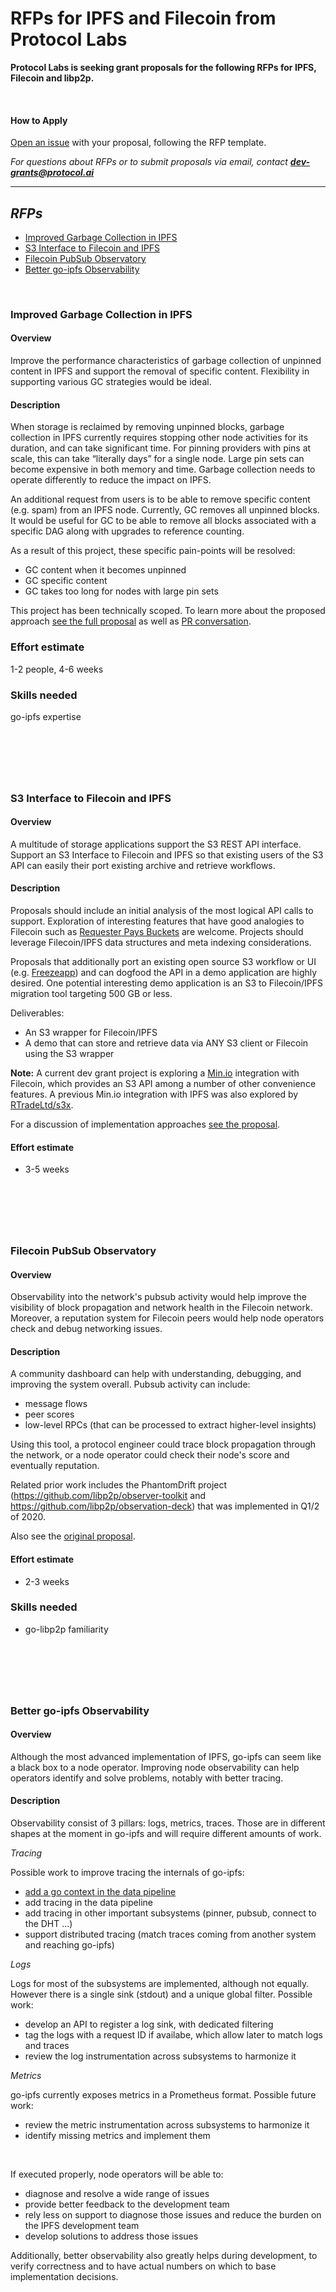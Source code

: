 # RFPs for IPFS and Filecoin from Protocol Labs

**Protocol Labs is seeking grant proposals for the following RFPs for IPFS, Filecoin and libp2p.**

&nbsp;

#### How to Apply

[Open an issue](https://github.com/protocol/grants/issues/new?assignees=eshon&labels=&template=rfp-proposal.md&title=%3CYour+Project+Title%3E) with your proposal, following the RFP template.

*For questions about RFPs or to submit proposals via email, contact **dev-grants@protocol.ai***

-----

## *RFPs*

- [Improved Garbage Collection in IPFS](#improved-garbage-collection-in-ipfs)
- [S3 Interface to Filecoin and IPFS](#s3-interface-to-filecoin-and-ipfs)
- [Filecoin PubSub Observatory](#filecoin-pubsub-observatory)
- [Better go-ipfs Observability](#better-go-ipfs-observability)

&nbsp;

### Improved Garbage Collection in IPFS

#### Overview

Improve the performance characteristics of garbage collection of unpinned content in IPFS and support the removal of specific content. Flexibility in supporting various GC strategies would be ideal.

#### Description

When storage is reclaimed by removing unpinned blocks, garbage collection in IPFS currently requires stopping other node activities for its duration, and can take significant time. For pinning providers with pins at scale, this can take “literally days” for a single node. Large pin sets can become expensive in both memory and time. Garbage collection needs to operate differently to reduce the impact on IPFS.

An additional request from users is to be able to remove specific content (e.g. spam) from an IPFS node. Currently, GC removes all unpinned blocks. It would be useful for GC to be able to remove all blocks associated with a specific DAG along with upgrades to reference counting.

As a result of this project, these specific pain-points will be resolved:

- GC content when it becomes unpinned
- GC specific content
- GC takes too long for nodes with large pin sets

This project has been technically scoped. To learn more about the proposed approach [see the full proposal](https://github.com/protocol/web3-dev-team/blob/771c5a1d51ceef5ffd9e1d5303fd0a9617cd41c0/proposals/new-ipfs-gc.md) as well as [PR conversation](https://github.com/protocol/web3-dev-team/pull/8).

### Effort estimate
1-2 people, 4-6 weeks

### Skills needed
go-ipfs expertise

&nbsp;
-----
&nbsp;

### S3 Interface to Filecoin and IPFS

#### Overview

A multitude of storage applications support the S3 REST API interface. Support an S3 Interface to Filecoin and IPFS so that existing users of the S3 API can easily their port existing archive and retrieve workflows.

#### Description

Proposals should include an initial analysis of the most logical API calls to support. Exploration of interesting features that have good analogies to Filecoin such as [Requester Pays Buckets](https://arxiv.org/help/bulk_data_s3) are welcome. Projects should leverage Filecoin/IPFS data structures and meta indexing considerations.

Proposals that additionally port an existing open source S3 workflow or UI (e.g. [Freezeapp](https://www.freezeapp.net/)) and can dogfood the API in a demo application are highly desired. One potential interesting demo application is an S3 to Filecoin/IPFS migration tool targeting 500 GB or less.

Deliverables:

- An S3 wrapper for Filecoin/IPFS
- A demo that can store and retrieve data via ANY S3 client or Filecoin using the S3 wrapper

**Note:** A current dev grant project is exploring a [Min.io](https://min.io) integration with Filecoin, which provides an S3 API among a number of other convenience features. A previous Min.io integration with IPFS was also explored by [RTradeLtd/s3x](https://github.com/RTradeLtd/s3x).

For a discussion of implementation approaches [see the proposal](https://github.com/protocol/web3-dev-team/blob/45763163912ac6b6e19c28a40cbe1ec9ebaca5ac/proposals/34-aws-s3-facade.md).

#### Effort estimate
- 3-5 weeks


&nbsp;
-----
&nbsp;

### Filecoin PubSub Observatory

#### Overview

Observability into the network's pubsub activity would help improve the visibility of block propagation and network health in the Filecoin network. Moreover, a reputation system for Filecoin peers would help node operators check and debug networking issues. 

#### Description

A community dashboard can help with understanding, debugging, and improving the system overall. Pubsub activity can include:

  - message flows
  - peer scores
  - low-level RPCs (that can be processed to extract higher-level insights)

Using this tool, a protocol engineer could trace block propagation through the network, or a node operator could check their node's score and eventually reputation.

Related prior work includes the PhantomDrift project (https://github.com/libp2p/observer-toolkit and https://github.com/libp2p/observation-deck) that was implemented in Q1/2 of 2020.

Also see the [original proposal](https://github.com/protocol/web3-dev-team/blob/6eb46d6bae942af483ad41b23345b9df5f67254e/proposals/filecoin-pubsub-observatory.md).

#### Effort estimate
-  2-3 weeks

### Skills needed
- go-libp2p familiarity

&nbsp;
-----
&nbsp;

### Better go-ipfs Observability

#### Overview

Although the most advanced implementation of IPFS, go-ipfs can seem like a black box to a node operator. Improving node observability can help operators identify and solve problems, notably with better tracing.

#### Description

Observability consist of 3 pillars: logs, metrics, traces. Those are in different shapes at the moment in go-ipfs and will require different amounts of work.

*Tracing*

Possible work to improve tracing the internals of go-ipfs:

- [add a go context in the data pipeline](https://github.com/ipfs/go-ipfs/issues/6803)
- add tracing in the data pipeline
- add tracing in other important subsystems (pinner, pubsub, connect to the DHT ...)
- support distributed tracing (match traces coming from another system and reaching go-ipfs)

*Logs*

Logs for most of the subsystems are implemented, although not equally. However there is a single sink (stdout) and a unique global filter. Possible work:

- develop an API to register a log sink, with dedicated filtering
- tag the logs with a request ID if availabe, which allow later to match logs and traces
- review the log instrumentation across subsystems to harmonize it

*Metrics*

go-ipfs currently exposes metrics in a Prometheus format. Possible future work:

- review the metric instrumentation across subsystems to harmonize it
- identify missing metrics and implement them

&nbsp;

If executed properly, node operators will be able to:

- diagnose and resolve a wide range of issues
- provide better feedback to the development team
- rely less on support to diagnose those issues and reduce the burden on the IPFS development team
- develop solutions to address those issues

Additionally, better observability also greatly helps during development, to verify correctness and to have actual numbers on which to base implementation decisions.


&nbsp;
-----
&nbsp;

<!--
### Project Title

#### Overview

A tool, script or tutorial to set up....

#### Description

This could help ...

#### Effort estimate

&nbsp;
-----
&nbsp;

-->
